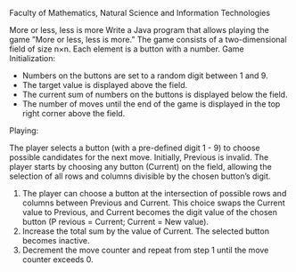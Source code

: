 Faculty of Mathematics, Natural Science and Information Technologies

More or less, less is more
Write a Java program that allows playing the game ”More or less, less is more.” The game
consists of a two-dimensional field of size n×n. Each element is a button with a number.
Game Initialization:
* Numbers on the buttons are set to a random digit between 1 and 9.
* The target value is displayed above the field.
* The current sum of numbers on the buttons is displayed below the field.
* The number of moves until the end of the game is displayed in the top right corner
above the field.

Playing:

The player selects a button (with a pre-defined digit 1 - 9) to choose possible candidates for the next move.
Initially, Previous is invalid. The player starts by choosing any button (Current)
on the field, allowing the selection of all rows and columns divisible by the chosen
button’s digit.

1. The player can choose a button at the intersection of possible rows and columns between Previous and Current. This choice swaps the Current value to Previous, and Current becomes the digit value of the chosen button
(P revious = Current; Current = New value).
2. Increase the total sum by the value of Current. The selected button becomes
inactive.
3. Decrement the move counter and repeat from step 1 until the move counter
exceeds 0.
